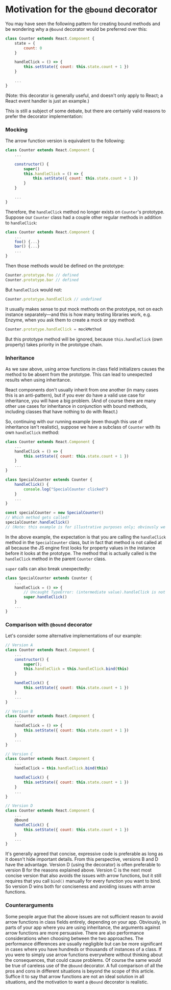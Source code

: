 # Motivation for the `@bound` decorator

You may have seen the following pattern for creating bound methods and be wondering why a `@bound` decorator would be preferred over this:

```js
class Counter extends React.Component {
    state = {
        count: 0
    }

    handleClick = () => {
        this.setState({ count: this.state.count + 1 })
    }

    ...
}
```

(Note: this decorator is generally useful, and doesn't only apply to React; a React event handler is just an example.)

This is still a subject of some debate, but there are certainly valid reasons to prefer the decorator implementation:

### Mocking

The arrow function version is equivalent to the following:

```js
class Counter extends React.Component {
    ...

    constructor() {
        super()
        this.handleClick = () => {
            this.setState({ count: this.state.count + 1 })
        }
    }

    ...
}
```

Therefore, the `handleClick` method no longer exists on `Counter`'s prototype. Suppose our `Counter` class had a couple other regular methods in addition to `handleClick`:

```js
class Counter extends React.Component {
    ...
    foo() {...}
    bar() {...}
    ...
}
```

Then those methods would be defined on the prototype:

```js
Counter.prototype.foo // defined
Counter.prototype.bar // defined
```

But `handleClick` would not:

```js
Counter.prototype.handleClick // undefined
```

It usually makes sense to put mock methods on the prototype, not on each instance separately—and this is how many testing libraries work, e.g. Enzyme, when you ask them to create a mock or spy method:

```js
Counter.prototype.handleClick = mockMethod
```

But this prototype method will be ignored, because `this.handleClick` (own property) takes priority in the prototype chain.

### Inheritance

As we saw above, using arrow functions in class field initializers causes the method to be absent from the prototype. This can lead to unexpected results when using inheritance.

React components don't usually inherit from one another (in many cases this is an anti-pattern), but if you ever do have a valid use case for inheritance, you will have a big problem. (And of course there are many other use cases for inheritance in conjunction with bound methods, including classes that have nothing to do with React.)

So, continuing with our running example (even though this use of inheritance isn't realistic), suppose we have a subclass of `Counter` with its own `handleClick` method:

```js
class Counter extends React.Component {
    ...
    handleClick = () => {
        this.setState({ count: this.state.count + 1 })
    }
    ...
}

class SpecialCounter extends Counter {
    handleClick() {
        console.log("SpecialCounter clicked")
    }
    ...
}

const specialCounter = new SpecialCounter()
// Which method gets called?
specialCounter.handleClick()
// (Note: this example is for illustrative purposes only; obviously we wouldn't really call handleClick() manually)
```

In the above example, the expectation is that you are calling the `handleClick` method in the `SpecialCounter` class, but in fact that method is not called at all because the JS engine first looks for property values in the instance before it looks at the prototype. The method that is actually called is the `handleClick` method in the parent `Counter` class.

`super` calls can also break unexpectedly:

```js
class SpecialCounter extends Counter {
    ...
    handleClick = () => {
        // Uncaught TypeError: (intermediate value).handleClick is not a function
        super.handleClick()
    }
    ...
}
```

### Comparison with `@bound` decorator

Let's consider some alternative implementations of our example:

```js
// Version A
class Counter extends React.Component {
    ...
    constructor() {
        super();
        this.handleClick = this.handleClick.bind(this)
    }

    handleClick() {
        this.setState({ count: this.state.count + 1 })
    }
    ...
}

// Version B
class Counter extends React.Component {
    ...
    handleClick = () => {
        this.setState({ count: this.state.count + 1 })
    }
    ...
}

// Version C
class Counter extends React.Component {
    ...
    handleClick = this.handleClick.bind(this)

    handleClick() {
        this.setState({ count: this.state.count + 1 })
    }
    ...
}

// Version D
class Counter extends React.Component {
    ...
    @bound
    handleClick() {
        this.setState({ count: this.state.count + 1 })
    }
    ...
}
```

It's generally agreed that concise, expressive code is preferable as long as it doesn't hide important details. From this perspective, versions B and D have the advantage. Version D (using the decorator) is often preferable to version B for the reasons explained above. Version C is the next most concise version that also avoids the issues with arrow functions, but it still requires that you call `bind()` manually for every function you want to bind. So version D wins both for conciseness and avoiding issues with arrow functions.

### Counterarguments

Some people argue that the above issues are not sufficient reason to avoid arrow functions in class fields entirely, depending on your app. Obviously, in parts of your app where you are using inheritance, the arguments against arrow functions are more persuasive. There are also performance considerations when choosing between the two approaches. The performance differences are usually negligible but can be more significant in cases where you have hundreds or thousands of instances of a class. If you were to simply use arrow functions everywhere without thinking about the consequences, that could cause problems. Of course the same would be true of careless use of the `@bound` decorator. A full comparison of all the pros and cons in different situations is beyond the scope of this article. Suffice it to say that arrow functions are not an ideal solution in all situations, and the motivation to want a `@bound` decorator is realistic.
